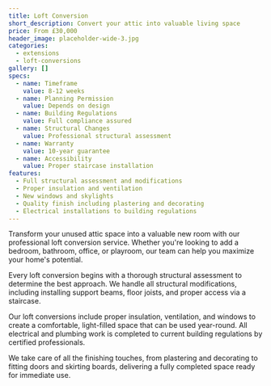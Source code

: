 ```yaml
---
title: Loft Conversion
short_description: Convert your attic into valuable living space
price: From £30,000
header_image: placeholder-wide-3.jpg
categories:
  - extensions
  - loft-conversions
gallery: []
specs:
  - name: Timeframe
    value: 8-12 weeks
  - name: Planning Permission
    value: Depends on design
  - name: Building Regulations
    value: Full compliance assured
  - name: Structural Changes
    value: Professional structural assessment
  - name: Warranty
    value: 10-year guarantee
  - name: Accessibility
    value: Proper staircase installation
features:
  - Full structural assessment and modifications
  - Proper insulation and ventilation
  - New windows and skylights
  - Quality finish including plastering and decorating
  - Electrical installations to building regulations
---
```


Transform your unused attic space into a valuable new room with our professional loft conversion service. Whether you're looking to add a bedroom, bathroom, office, or playroom, our team can help you maximize your home's potential.

Every loft conversion begins with a thorough structural assessment to determine the best approach. We handle all structural modifications, including installing support beams, floor joists, and proper access via a staircase.

Our loft conversions include proper insulation, ventilation, and windows to create a comfortable, light-filled space that can be used year-round. All electrical and plumbing work is completed to current building regulations by certified professionals.

We take care of all the finishing touches, from plastering and decorating to fitting doors and skirting boards, delivering a fully completed space ready for immediate use.
